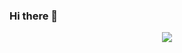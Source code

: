 ### Hi there 👋

<p align="center">
  <img src="https://capsule-render.vercel.app/api?text=Hello Everyone🕹️&animation=fadeIn&type=waving&color=gradient&height=100"/>
</p>

